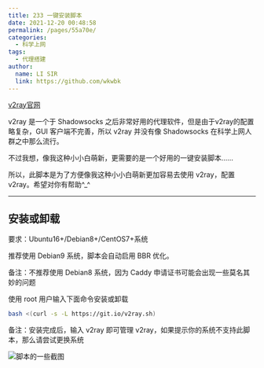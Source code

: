 ```yaml
---
title: 233 一键安装脚本
date: 2021-12-20 00:48:58
permalink: /pages/55a70e/
categories: 
  - 科学上网
tags: 
  - 代理搭建
author: 
  name: LI SIR
  link: https://github.com/wkwbk
---
```

[v2ray官网](https://www.v2ray.com/)

v2ray 是一个于 Shadowsocks 之后非常好用的代理软件，但是由于v2ray的配置略复杂，GUI 客户端不完善，所以 v2ray 并没有像 Shadowsocks 在科学上网人群之中那么流行。

不过我想，像我这种小小白萌新，更需要的是一个好用的一键安装脚本……

所以，此脚本是为了方便像我这种小小白萌新更加容易去使用 v2ray，配置 v2ray。希望对你有帮助^_^

<!-- more -->

---

## 安装或卸载

要求：Ubuntu16+/Debian8+/CentOS7+系统

推荐使用 Debian9 系统，脚本会自动启用 BBR 优化。

备注：不推荐使用 Debian8 系统，因为 Caddy 申请证书可能会出现一些莫名其妙的问题

使用 root 用户输入下面命令安装或卸载

```bash
bash <(curl -s -L https://git.io/v2ray.sh)
```

备注：安装完成后，输入 v2ray 即可管理 v2ray，如果提示你的系统不支持此脚本，那么请尝试更换系统

![脚本的一些截图](https://img.lisir.me/image/posts/7b78e0bd/001.png)
